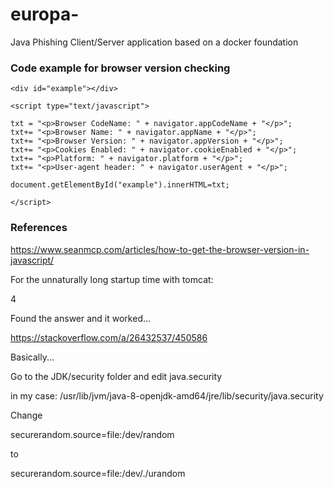 # europa-
Java Phishing Client/Server application based on a docker foundation 


### Code example for browser version checking

```
<div id="example"></div>

<script type="text/javascript">

txt = "<p>Browser CodeName: " + navigator.appCodeName + "</p>";
txt+= "<p>Browser Name: " + navigator.appName + "</p>";
txt+= "<p>Browser Version: " + navigator.appVersion + "</p>";
txt+= "<p>Cookies Enabled: " + navigator.cookieEnabled + "</p>";
txt+= "<p>Platform: " + navigator.platform + "</p>";
txt+= "<p>User-agent header: " + navigator.userAgent + "</p>";

document.getElementById("example").innerHTML=txt;

</script>
```


### References

https://www.seanmcp.com/articles/how-to-get-the-browser-version-in-javascript/


For the unnaturally long startup time with tomcat: 


4

Found the answer and it worked...

https://stackoverflow.com/a/26432537/450586

Basically...

Go to the JDK/security folder and edit java.security

in my case: /usr/lib/jvm/java-8-openjdk-amd64/jre/lib/security/java.security

Change

securerandom.source=file:/dev/random

to

securerandom.source=file:/dev/./urandom

